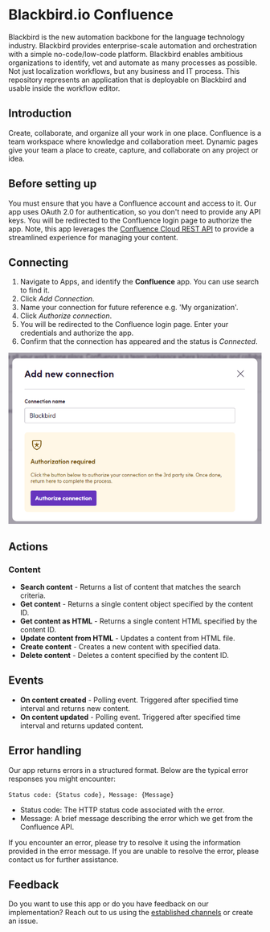 # Blackbird.io Confluence

Blackbird is the new automation backbone for the language technology industry. Blackbird provides enterprise-scale automation and orchestration with a simple no-code/low-code platform. Blackbird enables ambitious organizations to identify, vet and automate as many processes as possible. Not just localization workflows, but any business and IT process. This repository represents an application that is deployable on Blackbird and usable inside the workflow editor.

## Introduction

<!-- begin docs -->

Create, collaborate, and organize all your work in one place. Confluence is a team workspace where knowledge and collaboration meet. Dynamic pages give your team a place to create, capture, and collaborate on any project or idea.

## Before setting up

You must ensure that you have a Confluence account and access to it. Our app uses OAuth 2.0 for authentication, so you don't need to provide any API keys. You will be redirected to the Confluence login page to authorize the app. Note, this app leverages the [Confluence Cloud REST API](https://developer.atlassian.com/cloud/confluence/rest/v1/intro/#about) to provide a streamlined experience for managing your content.

## Connecting

1. Navigate to Apps, and identify the **Confluence** app. You can use search to find it.
2. Click _Add Connection_.
3. Name your connection for future reference e.g. 'My organization'.
4. Click _Authorize connection_.
5. You will be redirected to the Confluence login page. Enter your credentials and authorize the app.
6. Confirm that the connection has appeared and the status is _Connected_.

![Connection](image/README/connection.png)

## Actions

### Content

- **Search content** - Returns a list of content that matches the search criteria.
- **Get content** - Returns a single content object specified by the content ID.
- **Get content as HTML** - Returns a single content HTML specified by the content ID.
- **Update content from HTML** - Updates a content from HTML file.
- **Create content** - Creates a new content with specified data.
- **Delete content** - Deletes a content specified by the content ID.

## Events

- **On content created** - Polling event. Triggered after specified time interval and returns new content.
- **On content updated** - Polling event. Triggered after specified time interval and returns updated content.

## Error handling

Our app returns errors in a structured format. Below are the typical error responses you might encounter:

`Status code: {Status code}, Message: {Message}`

- Status code: The HTTP status code associated with the error.
- Message: A brief message describing the error which we get from the Confluence API.

If you encounter an error, please try to resolve it using the information provided in the error message. If you are unable to resolve the error, please contact us for further assistance.

## Feedback

Do you want to use this app or do you have feedback on our implementation? Reach out to us using the [established channels](https://www.blackbird.io/) or create an issue.

<!-- end docs -->
